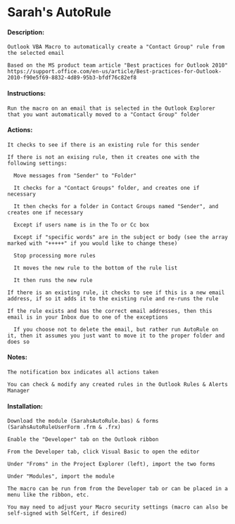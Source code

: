 # Sarah's AutoRule

#### Description:

    Outlook VBA Macro to automatically create a "Contact Group" rule from the selected email
    
    Based on the MS product team article "Best practices for Outlook 2010"
    https://support.office.com/en-us/article/Best-practices-for-Outlook-2010-f90e5f69-8832-4d89-95b3-bfdf76c82ef8
    
#### Instructions:

    Run the macro on an email that is selected in the Outlook Explorer that you want automatically moved to a "Contact Group" folder
    
#### Actions:

    It checks to see if there is an existing rule for this sender
    
    If there is not an exising rule, then it creates one with the following settings:
    
      Move messages from "Sender" to "Folder"
      
      It checks for a "Contact Groups" folder, and creates one if necessary
      
      It then checks for a folder in Contact Groups named "Sender", and creates one if necessary
      
      Except if users name is in the To or Cc box
      
      Except if "specific words" are in the subject or body (see the array marked with "+++++" if you would like to change these)
      
      Stop processing more rules
      
      It moves the new rule to the bottom of the rule list
      
      It then runs the new rule
      
    If there is an existing rule, it checks to see if this is a new email address, if so it adds it to the existing rule and re-runs the rule
    
    If the rule exists and has the correct email addresses, then this email is in your Inbox due to one of the exceptions
    
      If you choose not to delete the email, but rather run AutoRule on it, then it assumes you just want to move it to the proper folder and does so
      
#### Notes:

    The notification box indicates all actions taken
    
    You can check & modify any created rules in the Outlook Rules & Alerts Manager
    
#### Installation:

    Download the module (SarahsAutoRule.bas) & forms (SarahsAutoRuleUserForm .frm & .frx)
    
    Enable the "Developer" tab on the Outlook ribbon
    
    From the Developer tab, click Visual Basic to open the editor
    
    Under "Froms" in the Project Explorer (left), import the two forms
    
    Under "Modules", import the module
    
    The macro can be run from from the Developer tab or can be placed in a menu like the ribbon, etc.
    
    You may need to adjust your Macro security settings (macro can also be self-signed with SelfCert, if desired)
